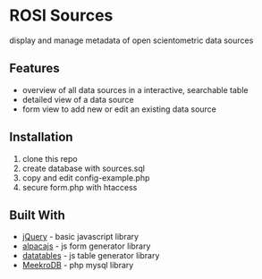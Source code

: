 # ROSI Sources

display and manage metadata of open scientometric data sources

## Features

* overview of all data sources in a interactive, searchable table
* detailed view of a data source
* form view to add new or edit an existing data source

## Installation

1. clone this repo
2. create database with sources.sql
3. copy and edit config-example.php
4. secure form.php with htaccess

## Built With

* [jQuery](https://jquery.com/) - basic javascript library
* [alpacajs](http://alpacajs.org) - js form generator library
* [datatables](https://www.datatables.net/) - js table generator library
* [MeekroDB](https://meekro.com) - php mysql library
